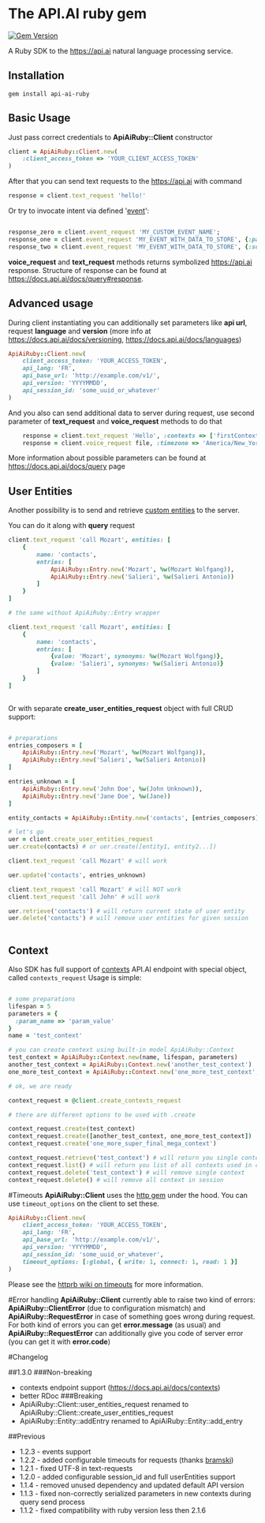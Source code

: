 # The API.AI ruby gem

[![Gem Version](https://badge.fury.io/rb/api-ai-ruby.svg)](https://badge.fury.io/rb/api-ai-ruby)

A Ruby SDK to the https://api.ai natural language processing service.

## Installation
    gem install api-ai-ruby

## Basic Usage

Just pass correct credentials to **ApiAiRuby::Client** constructor

```ruby
client = ApiAiRuby::Client.new(
    :client_access_token => 'YOUR_CLIENT_ACCESS_TOKEN'
)
```
After that you can send text requests to the https://api.ai with command

```ruby
response = client.text_request 'hello!'
```

Or try to invocate intent via defined '[event](https://docs.api.ai/docs/concept-events)':

```ruby

response_zero = client.event_request 'MY_CUSTOM_EVENT_NAME';
response_one = client.event_request 'MY_EVENT_WITH_DATA_TO_STORE', {:param1 => 'value'}
response_two = client.event_request 'MY_EVENT_WITH_DATA_TO_STORE', {:some_param => 'some_value'}, :resetContexts => true

```

**voice_request** and **text_request** methods returns symbolized https://api.ai response. Structure of response can be found at https://docs.api.ai/docs/query#response.

## Advanced usage

During client instantiating you can additionally set parameters like **api url**, request **language** and **version** (more info at https://docs.api.ai/docs/versioning, https://docs.api.ai/docs/languages)

```ruby
ApiAiRuby::Client.new(
    client_access_token: 'YOUR_ACCESS_TOKEN',
    api_lang: 'FR',
    api_base_url: 'http://example.com/v1/',
    api_version: 'YYYYMMDD',
    api_session_id: 'some_uuid_or_whatever'
)
```

And you also can send additional data to server during request, use second parameter of **text_request** and **voice_request** methods to do that

```ruby
    response = client.text_request 'Hello', :contexts => ['firstContext'], :resetContexts => true
    response = client.voice_request file, :timezone => 'America/New_York'
```

More information about possible parameters can be found at https://docs.api.ai/docs/query page

## User Entities

Another possibility is to send and retrieve [custom entities](https://docs.api.ai/docs/userentities) to the server.

You can do it along with **query** request
```ruby
client.text_request 'call Mozart', entities: [
    {
        name: 'contacts',
        entries: [
            ApiAiRuby::Entry.new('Mozart', %w(Mozart Wolfgang)),
            ApiAiRuby::Entry.new('Salieri', %w(Salieri Antonio))
        ]
    }
]

# the same without ApiAiRuby::Entry wrapper

client.text_request 'call Mozart', entities: [
    {
        name: 'contacts',
        entries: [
            {value: 'Mozart', synonyms: %w(Mozart Wolfgang)},
            {value: 'Salieri', synonyms: %w(Salieri Antonio)}
        ]
    }
]
     
```

Or with separate **create_user_entities_request** object with full CRUD support:

```ruby

# preparations
entries_composers = [
    ApiAiRuby::Entry.new('Mozart', %w(Mozart Wolfgang)),
    ApiAiRuby::Entry.new('Salieri', %w(Salieri Antonio))
]

entries_unknown = [
    ApiAiRuby::Entry.new('John Doe', %w(John Unknown)),
    ApiAiRuby::Entry.new('Jane Doe', %w(Jane))
]

entity_contacts = ApiAiRuby::Entity.new('contacts', [entries_composers])

# let's go
uer = client.create_user_entities_request
uer.create(contacts) # or uer.create([entity1, entity2...])

client.text_request 'call Mozart' # will work

uer.update('contacts', entries_unknown)

client.text_request 'call Mozart' # will NOT work
client.text_request 'call John' # will work

uer.retrieve('contacts') # will return current state of user entity
uer.delete('contacts') # will remove user entities for given session    
       
```
## Context
Also SDK has full support of [contexts](https://docs.api.ai/docs/contexts) API.AI endpoint with special object, called ```contexts_request```
Usage is simple:
```ruby

# some preparations
lifespan = 5
parameters = {
  :param_name => 'param_value'
}
name = 'test_context'

# you can create context using built-in model ApiAiRuby::Context 
test_context = ApiAiRuby::Context.new(name, lifespan, parameters)
another_test_context = ApiAiRuby::Context.new('another_test_context')
one_more_test_context = ApiAiRuby::Context.new('one_more_test_context', 4)

# ok, we are ready

context_request = @client.create_contexts_request

# there are different options to be used with .create

context_request.create(test_context)
context_request.create([another_test_context, one_more_test_context])
context_request.create('one_more_super_final_mega_context')

context_request.retrieve('test_context') # will return you single context or nothing
context_request.list() # will return you list of all contexts used in current session
context_request.delete('test_context') # will remove single context
context_request.delete() # will remove all context in session

```

#Timeouts
**ApiAiRuby::Client** uses the [http gem](https://github.com/httprb/http) under the hood.  You can use ```timeout_options``` on the client to set these.
```ruby
ApiAiRuby::Client.new(
    client_access_token: 'YOUR_ACCESS_TOKEN',
    api_lang: 'FR',
    api_base_url: 'http://example.com/v1/',
    api_version: 'YYYYMMDD',
    api_session_id: 'some_uuid_or_whatever',
    timeout_options: [:global, { write: 1, connect: 1, read: 1 }]
)
```

Please see the [httprb wiki on timeouts](https://github.com/httprb/http/wiki/Timeouts) for more information.


#Error handling
**ApiAiRuby::Client** currently able to raise two kind of errors: **ApiAiRuby::ClientError** (due to configuration mismatch) and **ApiAiRuby::RequestError** in case of something goes wrong during request. For both kind of errors you can get **error.message** (as usual) and **ApiAiRuby::RequestError** can additionally give you code of server error (you can get it with **error.code**)


#Changelog

##1.3.0 
###Non-breaking
- contexts endpoint support (https://docs.api.ai/docs/contexts)
- better RDoc
###Breaking
- ApiAiRuby::Client::user_entities_request renamed to ApiAiRuby::Client::create_user_entities_request
- ApiAiRuby::Entity::addEntry renamed to ApiAiRuby::Entity::add_entry

##Previous
* 1.2.3 - events support
* 1.2.2 - added configurable timeouts for requests (thanks [bramski](https://github.com/bramski))
* 1.2.1 - fixed UTF-8 in text-requests
* 1.2.0 - added configurable session_id and full userEntities support
* 1.1.4 - removed unused dependency and updated default API version 
* 1.1.3 - fixed non-correctly serialized parameters in new contexts during query send process
* 1.1.2 - fixed compatibility with ruby version less then 2.1.6
